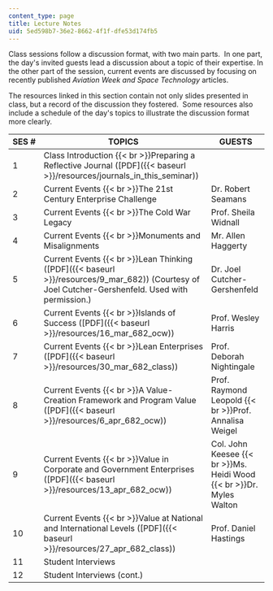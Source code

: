 ```yaml
---
content_type: page
title: Lecture Notes
uid: 5ed598b7-36e2-8662-4f1f-dfe53d174fb5
---
```


Class sessions follow a discussion format, with two main parts.  In one part, the day's invited guests lead a discussion about a topic of their expertise. In the other part of the session, current events are discussed by focusing on recently published _Aviation Week and Space Technology_ articles.

The resources linked in this section contain not only slides presented in class, but a record of the discussion they fostered.  Some resources also include a schedule of the day's topics to illustrate the discussion format more clearly.

| SES # | TOPICS | GUESTS |
| --- | --- | --- |
| 1 | Class Introduction  {{< br >}}Preparing a Reflective Journal ([PDF]({{< baseurl >}}/resources/journals_in_this_seminar)) | &nbsp; |
| 2 | Current Events  {{< br >}}The 21st Century Enterprise Challenge | Dr. Robert Seamans |
| 3 | Current Events  {{< br >}}The Cold War Legacy | Prof. Sheila Widnall |
| 4 | Current Events  {{< br >}}Monuments and Misalignments | Mr. Allen Haggerty |
| 5 | Current Events  {{< br >}}Lean Thinking ([PDF]({{< baseurl >}}/resources/9_mar_682)) (Courtesy of Joel Cutcher-Gershenfeld. Used with permission.) | Dr. Joel Cutcher-Gershenfeld |
| 6 | Current Events  {{< br >}}Islands of Success ([PDF]({{< baseurl >}}/resources/16_mar_682_ocw)) | Prof. Wesley Harris |
| 7 | Current Events  {{< br >}}Lean Enterprises ([PDF]({{< baseurl >}}/resources/30_mar_682_class)) | Prof. Deborah Nightingale |
| 8 | Current Events  {{< br >}}A Value-Creation Framework and Program Value ([PDF]({{< baseurl >}}/resources/6_apr_682_ocw)) | Prof. Raymond Leopold  {{< br >}}Prof. Annalisa Weigel |
| 9 | Current Events  {{< br >}}Value in Corporate and Government Enterprises ([PDF]({{< baseurl >}}/resources/13_apr_682_ocw)) | Col. John Keesee  {{< br >}}Ms. Heidi Wood  {{< br >}}Dr. Myles Walton |
| 10 | Current Events  {{< br >}}Value at National and International Levels ([PDF]({{< baseurl >}}/resources/27_apr_682_class)) | Prof. Daniel Hastings |
| 11 | Student Interviews | &nbsp; |
| 12 | Student Interviews (cont.) |
